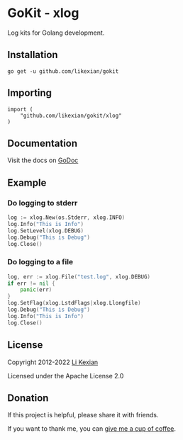 # GoKit - xlog

Log kits for Golang development.

## Installation

    go get -u github.com/likexian/gokit

## Importing

    import (
        "github.com/likexian/gokit/xlog"
    )

## Documentation

Visit the docs on [GoDoc](https://godoc.org/github.com/likexian/gokit/xlog)

## Example

### Do logging to stderr

```go
log := xlog.New(os.Stderr, xlog.INFO)
log.Info("This is Info")
log.SetLevel(xlog.DEBUG)
log.Debug("This is Debug")
log.Close()
```

### Do logging to a file

```go
log, err := xlog.File("test.log", xlog.DEBUG)
if err != nil {
    panic(err)
}
log.SetFlag(xlog.LstdFlags|xlog.Llongfile)
log.Debug("This is Debug")
log.Info("This is Info")
log.Close()
```

## License

Copyright 2012-2022 [Li Kexian](https://www.likexian.com/)

Licensed under the Apache License 2.0

## Donation

If this project is helpful, please share it with friends.

If you want to thank me, you can [give me a cup of coffee](https://www.likexian.com/donate/).
